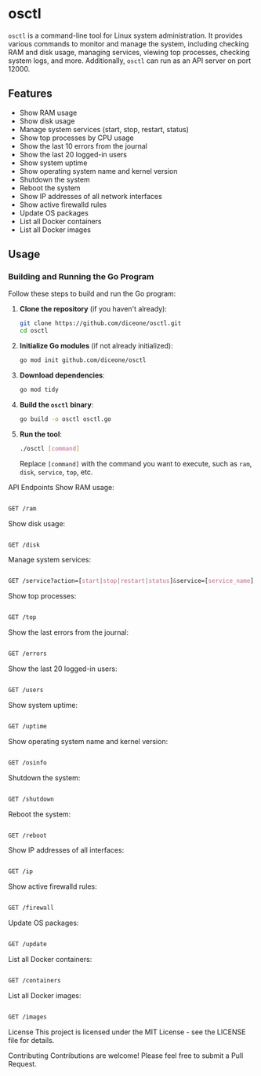 # osctl

`osctl` is a command-line tool for Linux system administration. It provides various commands to monitor and manage the system, including checking RAM and disk usage, managing services, viewing top processes, checking system logs, and more. Additionally, `osctl` can run as an API server on port 12000.

## Features

- Show RAM usage
- Show disk usage
- Manage system services (start, stop, restart, status)
- Show top processes by CPU usage
- Show the last 10 errors from the journal
- Show the last 20 logged-in users
- Show system uptime
- Show operating system name and kernel version
- Shutdown the system
- Reboot the system
- Show IP addresses of all network interfaces
- Show active firewalld rules
- Update OS packages
- List all Docker containers
- List all Docker images

## Usage


### Building and Running the Go Program

Follow these steps to build and run the Go program:

1. **Clone the repository** (if you haven't already):

   ```bash
   git clone https://github.com/diceone/osctl.git
   cd osctl
   ```

2. **Initialize Go modules** (if not already initialized):

   ```bash
   go mod init github.com/diceone/osctl
   ```

3. **Download dependencies**:

   ```bash
   go mod tidy
   ```

4. **Build the `osctl` binary**:

   ```bash
   go build -o osctl osctl.go
   ```

5. **Run the tool**:

   ```bash
   ./osctl [command]
   ```

   Replace `[command]` with the command you want to execute, such as `ram`, `disk`, `service`, `top`, etc.


API Endpoints
Show RAM usage:

```bash

GET /ram
```
Show disk usage:

```bash

GET /disk
```
Manage system services:

```css

GET /service?action=[start|stop|restart|status]&service=[service_name]
```
Show top processes:

```bash

GET /top
```
Show the last errors from the journal:

```bash

GET /errors
```
Show the last 20 logged-in users:

```bash

GET /users
```
Show system uptime:

```bash

GET /uptime
```
Show operating system name and kernel version:

```bash

GET /osinfo
```
Shutdown the system:

```bash

GET /shutdown
```
Reboot the system:

```bash

GET /reboot
```

Show IP addresses of all interfaces:

```bash

GET /ip
```

Show active firewalld rules:

```bash

GET /firewall
```

Update OS packages:

``` bash

GET /update
```

List all Docker containers:

```bash

GET /containers
```
List all Docker images:

``` bash

GET /images
```
License
This project is licensed under the MIT License - see the LICENSE file for details.

Contributing
Contributions are welcome! Please feel free to submit a Pull Request.
